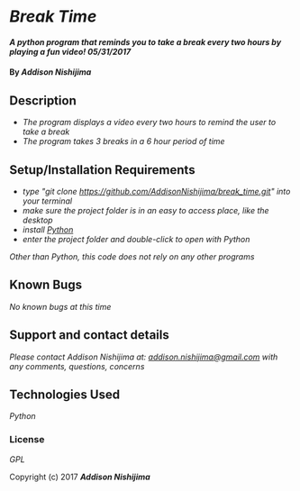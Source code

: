 # _Break Time_

#### _A python program that reminds you to take a break every two hours by playing a fun video! 05/31/2017_

#### By _**Addison Nishijima**_

## Description

* _The program displays a video every two hours to remind the user to take a break_
* _The program takes 3 breaks in a 6 hour period of time_

## Setup/Installation Requirements

* _type "git clone https://github.com/AddisonNishijima/break_time.git" into your terminal_
* _make sure the project folder is in an easy to access place, like the desktop_
* _install [Python](https://www.python.org/downloads/)_
* _enter the project folder and double-click to open with Python_

_Other than Python, this code does not rely on any other programs_

## Known Bugs

_No known bugs at this time_

## Support and contact details

_Please contact Addison Nishijima at: addison.nishijima@gmail.com with any comments, questions, concerns_

## Technologies Used

_Python_

### License

*GPL*

Copyright (c) 2017 **_Addison Nishijima_**
